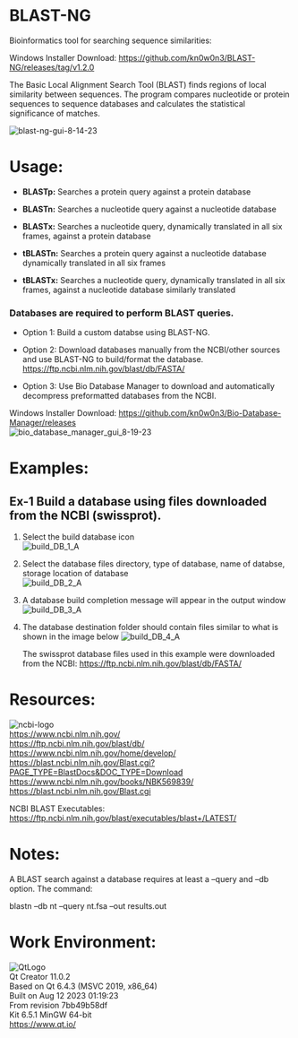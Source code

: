 # BLAST-NG    
Bioinformatics tool for searching sequence similarities:  

Windows Installer Download: https://github.com/kn0w0n3/BLAST-NG/releases/tag/v1.2.0    

The Basic Local Alignment Search Tool (BLAST) finds regions of local similarity between sequences. The program compares nucleotide or protein sequences to sequence databases and calculates the statistical significance of matches.    

![blast-ng-gui-8-14-23](https://github.com/kn0w0n3/BLAST-NG/assets/22214754/7aed3bfe-cd63-46c5-8c8c-a24a4d36e6a6)  

# **Usage:**    

* **BLASTp:** Searches a protein query against a protein database           

* **BLASTn:** Searches a nucleotide query against a nucleotide database       

* **BLASTx:** Searches a nucleotide query, dynamically translated in all six frames, against a protein database    
  
* **tBLASTn:** Searches a protein query against a nucleotide database dynamically translated in all six frames    

* **tBLASTx:** Searches a nucleotide query, dynamically translated in all six frames, against a nucleotide database similarly translated    

### Databases are required to perform BLAST queries.

* Option 1: Build a custom databse using BLAST-NG.      

* Option 2: Download databases manually from the NCBI/other sources and use BLAST-NG to build/format the database.  
https://ftp.ncbi.nlm.nih.gov/blast/db/FASTA/ 

* Option 3: Use Bio Database Manager to download and automatically decompress preformatted databases from the NCBI. 

Windows Installer Download: https://github.com/kn0w0n3/Bio-Database-Manager/releases  
![bio_database_manager_gui_8-19-23](https://github.com/kn0w0n3/Bio-Database-Manager/assets/22214754/77b58dd3-8006-4564-bb65-aa5263c71ed3)   
   
# **Examples:**  
## **Ex-1 Build a database using files downloaded from the NCBI (swissprot).**   
1) Select the build database icon    
![build_DB_1_A](https://github.com/kn0w0n3/BLAST-NG/assets/22214754/d40a2fa9-334c-4b6d-8c7f-18f19bb17982)

2) Select the database files directory, type of database, name of databse, storage location of database    
![build_DB_2_A](https://github.com/kn0w0n3/BLAST-NG/assets/22214754/b0608642-f002-4891-b052-ff04a4c92da8)

3) A database build completion message will appear in the output window  
![build_DB_3_A](https://github.com/kn0w0n3/BLAST-NG/assets/22214754/573224e0-872d-4e0c-979d-8ae6ba7cba51)

4) The database destination folder should contain files similar to what is shown in the image below
![build_DB_4_A](https://github.com/kn0w0n3/BLAST-NG/assets/22214754/c3a2be1c-1d86-4ebf-ae24-32a54377b0b5)

   The swissprot database files used in this example were downloaded from the NCBI:  https://ftp.ncbi.nlm.nih.gov/blast/db/FASTA/  

# **Resources:**  
![ncbi-logo](https://user-images.githubusercontent.com/22214754/204448800-2b846e5b-2c68-4c4e-8687-43aac8ac752e.png)      
https://www.ncbi.nlm.nih.gov/  
https://ftp.ncbi.nlm.nih.gov/blast/db/  
https://www.ncbi.nlm.nih.gov/home/develop/  
https://blast.ncbi.nlm.nih.gov/Blast.cgi?PAGE_TYPE=BlastDocs&DOC_TYPE=Download  
https://www.ncbi.nlm.nih.gov/books/NBK569839/  
https://blast.ncbi.nlm.nih.gov/Blast.cgi  

NCBI BLAST Executables: https://ftp.ncbi.nlm.nih.gov/blast/executables/blast+/LATEST/  

# **Notes:**  
A BLAST search against a database requires at least a –query and –db option. The command:  

blastn –db nt –query nt.fsa –out results.out  

# **Work Environment:**       
![QtLogo](https://user-images.githubusercontent.com/22214754/179895211-d52559ab-35df-4fcc-bf69-7377739330d4.png)    
Qt Creator 11.0.2  
Based on Qt 6.4.3 (MSVC 2019, x86_64)  
Built on Aug 12 2023 01:19:23  
From revision 7bb49b58df  
Kit 6.5.1 MinGW 64-bit      
https://www.qt.io/        
